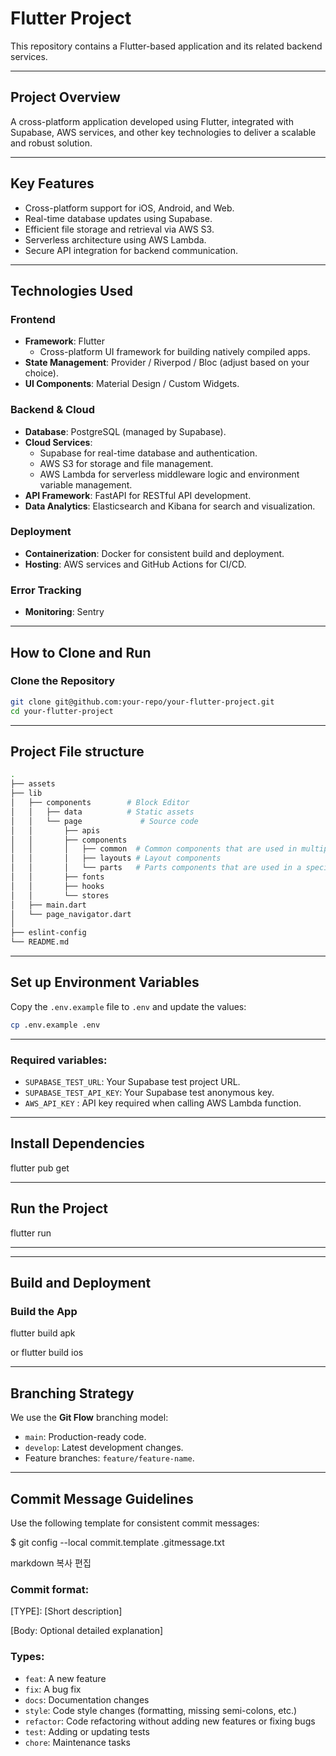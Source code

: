 # **Flutter Project**

This repository contains a Flutter-based application and its related backend services.

---

## **Project Overview**

A cross-platform application developed using Flutter, integrated with Supabase, AWS services, and other key technologies to deliver a scalable and robust solution.

---

## **Key Features**
- Cross-platform support for iOS, Android, and Web.
- Real-time database updates using Supabase.
- Efficient file storage and retrieval via AWS S3.
- Serverless architecture using AWS Lambda.
- Secure API integration for backend communication.

---

## **Technologies Used**

### **Frontend**
- **Framework**: Flutter  
  - Cross-platform UI framework for building natively compiled apps.
- **State Management**: Provider / Riverpod / Bloc (adjust based on your choice).
- **UI Components**: Material Design / Custom Widgets.

### **Backend & Cloud**
- **Database**: PostgreSQL (managed by Supabase).
- **Cloud Services**:
  - Supabase for real-time database and authentication.
  - AWS S3 for storage and file management.
  - AWS Lambda for serverless middleware logic and environment variable management.
- **API Framework**: FastAPI for RESTful API development.
- **Data Analytics**: Elasticsearch and Kibana for search and visualization.

### **Deployment**
- **Containerization**: Docker for consistent build and deployment.
- **Hosting**: AWS services and GitHub Actions for CI/CD.

### **Error Tracking**
- **Monitoring**: Sentry

---

## **How to Clone and Run**

### **Clone the Repository**
```bash
git clone git@github.com:your-repo/your-flutter-project.git
cd your-flutter-project
```

---

## **Project File structure**


```bash
.
├── assets
├── lib
│   ├── components        # Block Editor
│   │   ├── data          # Static assets
│   │   └── page             # Source code
│   │       ├── apis
│   │       ├── components
│   │       │   ├── common  # Common components that are used in multiple pages
│   │       │   ├── layouts # Layout components
│   │       │   └── parts   # Parts components that are used in a specific page
│   │       ├── fonts
│   │       ├── hooks
│   │       └── stores
│   ├── main.dart 
│   └── page_navigator.dart
│       
├── eslint-config
└── README.md
```

---

## **Set up Environment Variables**

Copy the `.env.example` file to `.env` and update the values:

```bash
cp .env.example .env
```

---

### **Required variables:**

- `SUPABASE_TEST_URL`: Your Supabase test project URL.
- `SUPABASE_TEST_API_KEY`: Your Supabase test anonymous key.
- `AWS_API_KEY` : API key required when calling AWS Lambda function.

---

## **Install Dependencies**

flutter pub get

---

## **Run the Project**
flutter run

---


---

## **Build and Deployment**

### **Build the App**

flutter build apk

or
flutter build ios

---

## **Branching Strategy**

We use the **Git Flow** branching model:

- `main`: Production-ready code.
- `develop`: Latest development changes.
- Feature branches: `feature/feature-name`.

---

## **Commit Message Guidelines**

Use the following template for consistent commit messages:

$ git config --local commit.template .gitmessage.txt

markdown
복사
편집

### **Commit format:**

[TYPE]: [Short description]

[Body: Optional detailed explanation]


### **Types:**

- `feat`: A new feature
- `fix`: A bug fix
- `docs`: Documentation changes
- `style`: Code style changes (formatting, missing semi-colons, etc.)
- `refactor`: Code refactoring without adding new features or fixing bugs
- `test`: Adding or updating tests
- `chore`: Maintenance tasks
